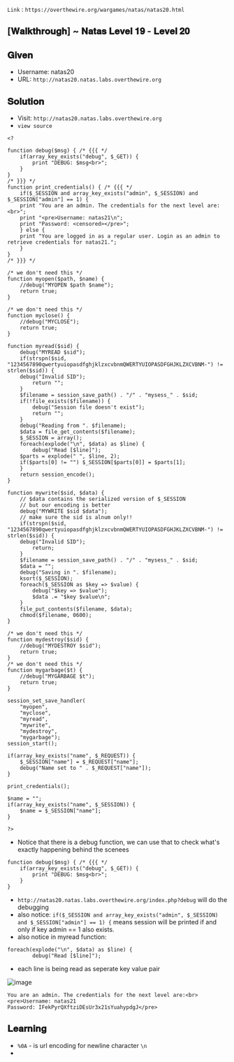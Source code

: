 `Link` : `https://overthewire.org/wargames/natas/natas20.html`

## [𝐖𝐚𝐥𝐤𝐭𝐡𝐫𝐨𝐮𝐠𝐡] ~ 𝐍𝐚𝐭𝐚𝐬 𝐋𝐞𝐯𝐞𝐥 𝟏𝟗 - 𝐋𝐞𝐯𝐞𝐥 𝟐𝟎
## 𝐆𝐢𝐯𝐞𝐧
- Username: natas20
- URL:      `http://natas20.natas.labs.overthewire.org`
## 𝐒𝐨𝐥𝐮𝐭𝐢𝐨𝐧

- Visit:  `http://natas20.natas.labs.overthewire.org`
- `view source`

```
<?

function debug($msg) { /* {{{ */
    if(array_key_exists("debug", $_GET)) {
        print "DEBUG: $msg<br>";
    }
}
/* }}} */
function print_credentials() { /* {{{ */
    if($_SESSION and array_key_exists("admin", $_SESSION) and $_SESSION["admin"] == 1) {
    print "You are an admin. The credentials for the next level are:<br>";
    print "<pre>Username: natas21\n";
    print "Password: <censored></pre>";
    } else {
    print "You are logged in as a regular user. Login as an admin to retrieve credentials for natas21.";
    }
}
/* }}} */

/* we don't need this */
function myopen($path, $name) { 
    //debug("MYOPEN $path $name"); 
    return true; 
}

/* we don't need this */
function myclose() { 
    //debug("MYCLOSE"); 
    return true; 
}

function myread($sid) { 
    debug("MYREAD $sid"); 
    if(strspn($sid, "1234567890qwertyuiopasdfghjklzxcvbnmQWERTYUIOPASDFGHJKLZXCVBNM-") != strlen($sid)) {
    debug("Invalid SID"); 
        return "";
    }
    $filename = session_save_path() . "/" . "mysess_" . $sid;
    if(!file_exists($filename)) {
        debug("Session file doesn't exist");
        return "";
    }
    debug("Reading from ". $filename);
    $data = file_get_contents($filename);
    $_SESSION = array();
    foreach(explode("\n", $data) as $line) {
        debug("Read [$line]");
    $parts = explode(" ", $line, 2);
    if($parts[0] != "") $_SESSION[$parts[0]] = $parts[1];
    }
    return session_encode();
}

function mywrite($sid, $data) { 
    // $data contains the serialized version of $_SESSION
    // but our encoding is better
    debug("MYWRITE $sid $data"); 
    // make sure the sid is alnum only!!
    if(strspn($sid, "1234567890qwertyuiopasdfghjklzxcvbnmQWERTYUIOPASDFGHJKLZXCVBNM-") != strlen($sid)) {
    debug("Invalid SID"); 
        return;
    }
    $filename = session_save_path() . "/" . "mysess_" . $sid;
    $data = "";
    debug("Saving in ". $filename);
    ksort($_SESSION);
    foreach($_SESSION as $key => $value) {
        debug("$key => $value");
        $data .= "$key $value\n";
    }
    file_put_contents($filename, $data);
    chmod($filename, 0600);
}

/* we don't need this */
function mydestroy($sid) {
    //debug("MYDESTROY $sid"); 
    return true; 
}
/* we don't need this */
function mygarbage($t) { 
    //debug("MYGARBAGE $t"); 
    return true; 
}

session_set_save_handler(
    "myopen", 
    "myclose", 
    "myread", 
    "mywrite", 
    "mydestroy", 
    "mygarbage");
session_start();

if(array_key_exists("name", $_REQUEST)) {
    $_SESSION["name"] = $_REQUEST["name"];
    debug("Name set to " . $_REQUEST["name"]);
}

print_credentials();

$name = "";
if(array_key_exists("name", $_SESSION)) {
    $name = $_SESSION["name"];
}

?> 
```

- Notice that there is a debug function, we can use that to check what's exactly happening behind the scenees
```
function debug($msg) { /* {{{ */
    if(array_key_exists("debug", $_GET)) {
        print "DEBUG: $msg<br>";
    }
} 
```
- `http://natas20.natas.labs.overthewire.org/index.php?debug` will do the debugging
- also notice: `if($_SESSION and array_key_exists("admin", $_SESSION) and $_SESSION["admin"] == 1) {` means session will be printed if and only if key admin == 1 also exists.
- also notice in myread function: 
```
foreach(explode("\n", $data) as $line) {
        debug("Read [$line]");
```
- each line is being read as seperate key value pair


![image](https://user-images.githubusercontent.com/68887544/150090171-3f058ee8-f3ca-4cf8-a269-3851a874b43c.png)

```
You are an admin. The credentials for the next level are:<br><pre>Username: natas21
Password: IFekPyrQXftziDEsUr3x21sYuahypdgJ</pre>
```

## 𝐋𝐞𝐚𝐫𝐧𝐢𝐧𝐠

- `%0A` - is url encoding for newline character `\n`
- 
